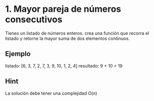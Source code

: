 # 1. Mayor pareja de números consecutivos

Tienes un listado de números enteros. crea una función que recorra el listado y retorne la mayor suma de dos elementos continuos.

## Ejemplo

listado: [6, 3, 7, 2, 7, 3, 9, 10, 1, 2, 4]
resultado: 9 + 10 = 19

## Hint

La solución debe tener una complejidad O(n)
